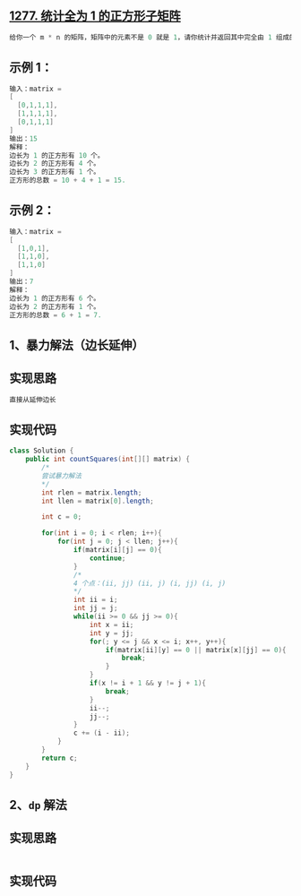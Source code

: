 ## **[1277. 统计全为 1 的正方形子矩阵](https://leetcode-cn.com/problems/count-square-submatrices-with-all-ones/)**



```java
给你一个 m * n 的矩阵，矩阵中的元素不是 0 就是 1，请你统计并返回其中完全由 1 组成的 正方形 子矩阵的个数。
```



## **示例 1：**

```java
输入：matrix =
[
  [0,1,1,1],
  [1,1,1,1],
  [0,1,1,1]
]
输出：15
解释： 
边长为 1 的正方形有 10 个。
边长为 2 的正方形有 4 个。
边长为 3 的正方形有 1 个。
正方形的总数 = 10 + 4 + 1 = 15.
```



## **示例 2：**

```java
输入：matrix = 
[
  [1,0,1],
  [1,1,0],
  [1,1,0]
]
输出：7
解释：
边长为 1 的正方形有 6 个。 
边长为 2 的正方形有 1 个。
正方形的总数 = 6 + 1 = 7.
```





## **1、暴力解法（边长延伸）**

## **实现思路**

```java
直接从延伸边长
```





## **实现代码**

```java
class Solution {
    public int countSquares(int[][] matrix) {
        /*
        尝试暴力解法
        */
        int rlen = matrix.length;
        int llen = matrix[0].length;

        int c = 0;

        for(int i = 0; i < rlen; i++){
            for(int j = 0; j < llen; j++){
                if(matrix[i][j] == 0){
                    continue;
                }
                /*
                4 个点：(ii, jj) (ii, j) (i, jj) (i, j)
                */
                int ii = i;
                int jj = j;
                while(ii >= 0 && jj >= 0){
                    int x = ii;
                    int y = jj;
                    for(; y <= j && x <= i; x++, y++){
                        if(matrix[ii][y] == 0 || matrix[x][jj] == 0){
                            break;
                        }
                    }
                    if(x != i + 1 && y != j + 1){
                        break;
                    }
                    ii--;
                    jj--;
                }        
                c += (i - ii);
            }
        }
        return c;
    }
}
```



## **2、`dp` 解法**

## **实现思路**

```java

```



## **实现代码**

```java

```

